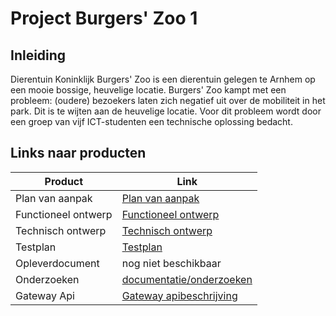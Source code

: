 # Project Burgers' Zoo 1

## Inleiding

Dierentuin Koninklijk Burgers' Zoo is een dierentuin gelegen te Arnhem op een mooie bossige, heuvelige locatie. Burgers' Zoo kampt met een probleem: (oudere) bezoekers laten zich negatief uit over de mobiliteit in het park. Dit is te wijten aan de heuvelige locatie. Voor dit probleem wordt door een groep van vijf ICT-studenten een technische oplossing bedacht.

## Links naar producten

| Product             | Link |
|---------------------|------|
| Plan van aanpak     |[Plan van aanpak](deliverables/plan%20van%20aanpak.md)|
| Functioneel ontwerp |[Functioneel ontwerp](deliverables/functioneel%20ontwerp.md)|
| Technisch ontwerp |[Technisch ontwerp](deliverables/technisch%20ontwerp.md)|
| Testplan |[Testplan](deliverables/testplan.md)|
| Opleverdocument |nog niet beschikbaar|
| Onderzoeken         |[documentatie/onderzoeken](documentatie/onderzoeken)|
| Gateway Api                 |[Gateway apibeschrijving](documentatie/api)|
